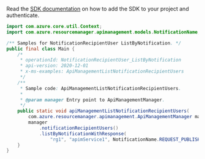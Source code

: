 Read the [SDK documentation](https://github.com/Azure/azure-sdk-for-java/blob/azure-resourcemanager-apimanagement_1.0.0-beta.2/sdk/apimanagement/azure-resourcemanager-apimanagement/README.md) on how to add the SDK to your project and authenticate.

```java
import com.azure.core.util.Context;
import com.azure.resourcemanager.apimanagement.models.NotificationName;

/** Samples for NotificationRecipientUser ListByNotification. */
public final class Main {
    /*
     * operationId: NotificationRecipientUser_ListByNotification
     * api-version: 2020-12-01
     * x-ms-examples: ApiManagementListNotificationRecipientUsers
     */
    /**
     * Sample code: ApiManagementListNotificationRecipientUsers.
     *
     * @param manager Entry point to ApiManagementManager.
     */
    public static void apiManagementListNotificationRecipientUsers(
        com.azure.resourcemanager.apimanagement.ApiManagementManager manager) {
        manager
            .notificationRecipientUsers()
            .listByNotificationWithResponse(
                "rg1", "apimService1", NotificationName.REQUEST_PUBLISHER_NOTIFICATION_MESSAGE, Context.NONE);
    }
}
```
